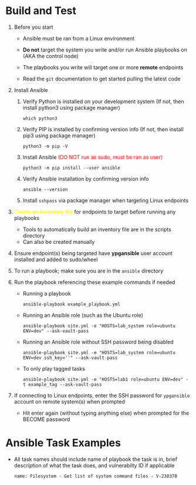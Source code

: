 # Build and Test

1. Before you start
    
    - Ansible must be ran from a Linux environment
    
    - **Do not** target the system you write and/or run Ansible playbooks on (AKA the control node)
    
    - The playbooks you write will target one or more **remote** endpoints
    
    - Read the `git` documentation to get started pulling the latest code

1. Install Ansible

    1. Verify Python is installed on your development system (If not, then install python3 using package manager)
        ```
        which python3
        ```
    1. Verify PIP is installed by confirming version info (If not, then install pip3 using package manager)
        ```
        python3 -m pip -V
        ```
    1. Install Ansible <span style="color:red">(DO NOT run as sudo, must be ran as user)</span>
        ```
        python3 -m pip install --user ansible
        ```
    1. Verify Ansible installation by confirming version info
        ```
        ansible --version
        ```
    1. Install `sshpass` via package manager when targeting Linux endpoints

1. <span style="color:yellow">**Create an inventory file**</span> for endpoints to target before running any playbooks
    - Tools to automatically build an inventory file are in the scripts directory
    - Can also be created manually

1. Ensure endpoint(s) being targeted have **ypgansible** user account installed and added to sudo/wheel

1. To run a playbook; make sure you are in the `ansible` directory

1. Run the playbook referencing these example commands if needed
    - Running a playbook
        ```
        ansible-playbook example_playbook.yml
        ```

    - Running an Ansible role (such as the Ubuntu role)
        ```
        ansible-playbook site.yml -e "HOSTS=lab_system role=ubuntu ENV=dev" --ask-vault-pass
        ```
    
    - Running an Ansible role without SSH password being disabled
        ```
        ansible-playbook site.yml -e "HOSTS=lab_system role=ubuntu ENV=dev ssh_key=''" --ask-vault-pass

    - To only play tagged tasks
        ```
        ansible-playbook site.yml -e "HOSTS=lab1 role=ubuntu ENV=dev" -t example_tag --ask-vault-pass
        ```
1. If connecting to Linux endpoints, enter the SSH password for `ypgansible` account on remote system(s) when prompted
    - Hit enter again (without typing anything else) when prompted for the BECOME password

# Ansible Task Examples
- All task names should include name of playbook the task is in, brief description of what the task does, and vulnerabilty ID if applicable
    ```
    name: Filesystem - Get list of system command files - V-238378
    ```